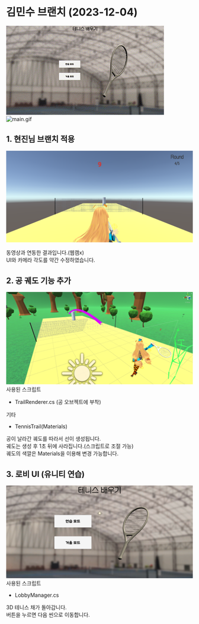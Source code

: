 # 김민수 브랜치 (2023-12-04)

![lobby.gif](./Screenshot/gif_lobby.gif)</br>
![main.gif](./Screenshot/gif_main.gif)</br>

## 1. 현진님 브랜치 적용</br>
![main](./Screenshot/20231204_main.png)</br>

동영상과 연동한 결과입니다.(웹캠x)</br>
UI와 카메라 각도를 약간 수정하였습니다.</br>

## 2. 공 궤도 기능 추가</br>
![trail](./Screenshot/20231204_trail.png)</br>
사용된 스크립트
- TrailRenderer.cs (공 오브젝트에 부착)

기타
- TennisTrail(Materials)

공이 날라간 궤도를 따라서 선이 생성됩니다.</br>
궤도는 생성 후 1초 뒤에 사라집니다.(스크립트로 조절 가능)</br>
궤도의 색깔은 Materials을 이용해 변경 가능합니다.</br>

## 3. 로비 UI (유니티 연습)</br>
![lobby](./Screenshot/20231204_lobby.png)</br>
사용된 스크립트
- LobbyManager.cs

3D 테니스 채가 돌아갑니다.</br>
버튼을 누르면 다음 씬으로 이동합니다.</br>